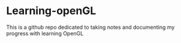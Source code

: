 # Learning-openGL
This is a github repo dedicated to taking notes and documenting my progress with learning OpenGL

